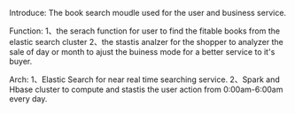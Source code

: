 
Introduce:
The book search moudle used for the user and  business service.

Function:
1、the serach function for user to find the fitable books from  the elastic search cluster 
2、the stastis analzer for the shopper to analyzer the sale of day or month to ajust the buiness mode for a better  service to it's buyer.

Arch:
1、Elastic Search for near real time searching service.
2、Spark and Hbase cluster to compute and stastis the user action from 0:00am-6:00am every day.

